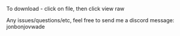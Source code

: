 To download - click on file, then click view raw

Any issues/questions/etc, feel free to send me a discord message: jonbonjovwade
